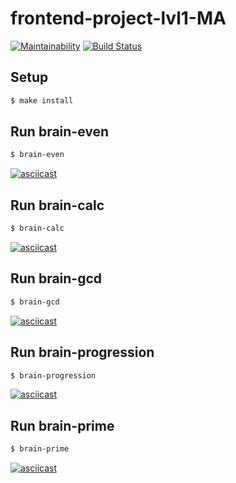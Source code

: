 # frontend-project-lvl1-MA

[![Maintainability](https://api.codeclimate.com/v1/badges/4064b504d1f90afafa09/maintainability)](https://codeclimate.com/github/alexrunfire/frontend-project-lvl1/maintainability)
[![Build Status](https://travis-ci.org/alexrunfire/frontend-project-lvl1.svg?branch=master)](https://travis-ci.org/alexrunfire/frontend-project-lvl1)

## Setup

```sh
$ make install
```

## Run brain-even

```sh
$ brain-even
```

[![asciicast](https://asciinema.org/a/KU8xkSZ6vUJPrvUMbmM2051Hg.svg)](https://asciinema.org/a/KU8xkSZ6vUJPrvUMbmM2051Hg)

## Run brain-calc

```sh
$ brain-calc
```

[![asciicast](https://asciinema.org/a/q5PZaWZZDfksK68gPe6LrNzXG.svg)](https://asciinema.org/a/q5PZaWZZDfksK68gPe6LrNzXG)

## Run brain-gcd

```sh
$ brain-gcd
```

[![asciicast](https://asciinema.org/a/3Ug8rXqVY2K6wipl2WpD1rPFD.svg)](https://asciinema.org/a/3Ug8rXqVY2K6wipl2WpD1rPFD)

## Run brain-progression

```sh
$ brain-progression
```

[![asciicast](https://asciinema.org/a/8dUtSM4WFkUQ75JOsUgJHUAyg.svg)](https://asciinema.org/a/8dUtSM4WFkUQ75JOsUgJHUAyg)

## Run brain-prime

```sh
$ brain-prime
```

[![asciicast](https://asciinema.org/a/27JgpzoSt7B13toWBMSdFWBWY.svg)](https://asciinema.org/a/27JgpzoSt7B13toWBMSdFWBWY)